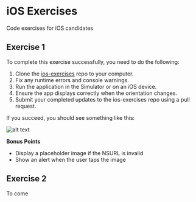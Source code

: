 # iOS Exercises
Code exercises for iOS candidates

## Exercise 1

To complete this exercise successfully, you need to do the following:

1. Clone the [ios-exercises](https://github.com/WW-Digital/ios-exercises) repo to your computer.
1. Fix any runtime errors and console warnings.
1. Run the application in the Simulator or on an iOS device.
1. Ensure the app displays correctly when the orientation changes.
1. Submit your completed updates to the ios-exercises repo using a pull request.

If you succeed, you should see something like this:

![alt text](https://www.dropbox.com/s/7u1hdjk74orge82/exercise1_portrait.png?raw=1 "Exercise 1 Portrait")

**Bonus Points**

 * Display a placeholder image if the NSURL is invalid
 * Show an alert when the user taps the image

## Exercise 2

To come
